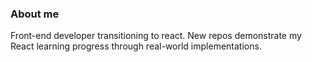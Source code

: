 ### About me
Front-end developer transitioning to react. New repos demonstrate my React learning progress through real-world implementations.
